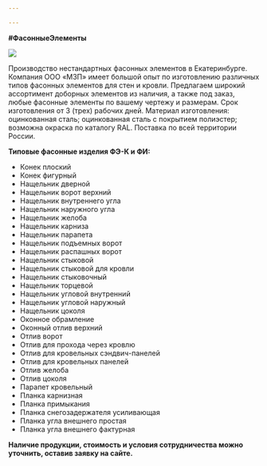 ```yaml
---

---
```

**#ФасонныеЭлементы**

![](/static/shaped-products.png)

Производство нестандартных фасонных элементов в Екатеринбурге.  
Компания ООО «МЗП» имеет большой опыт по изготовлению различных типов фасонных элементов для стен и кровли. Предлагаем широкий ассортимент доборных элементов из наличия, а также под заказ, любые фасонные элементы по вашему чертежу и размерам. Срок изготовления от 3 (трех) рабочих дней. Материал изготовления: оцинкованная сталь; оцинкованная сталь с покрытием полиэстер; возможна окраска по каталогу RAL. Поставка по всей территории России.

**Типовые фасонные изделия ФЭ-К и ФИ:**

* Конек плоский
* Конек фигурный
* Нащельник дверной
* Нащельник ворот верхний
* Нащельник внутреннего угла
* Нащельник наружного угла
* Нащельник желоба
* Нащельник карниза
* Нащельник парапета
* Нащельник подъемных ворот
* Нащельник распашных ворот
* Нащельник стыковой
* Нащельник стыковой для кровли
* Нащельник стыковочный
* Нащельник торцевой
* Нащельник угловой внутренний
* Нащельник угловой наружный
* Нащельник цоколя
* Оконное обрамление
* Оконный отлив верхний
* Отлив ворот
* Отлив для прохода через кровлю
* Отлив для кровельных сэндвич-панелей
* Отлив для кровельных панелей
* Отлив желоба
* Отлив цоколя
* Парапет кровельный
* Планка карнизная
* Планка примыкания
* Планка снегозадержателя усиливающая
* Планка угла внешнего простая
* Планка угла внешнего фактурная

**Наличие продукции, стоимость и условия сотрудничества можно уточнить, оставив заявку на сайте.**